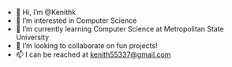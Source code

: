 - 👋 Hi, I’m @Kenithk
- 👀 I’m interested in Computer Science
- 🌱 I’m currently learning Computer Science at Metropolitan State University
- 💞️ I’m looking to collaborate on fun projects!
- 📫 I can be reached at kenith55337@gmail.com

<!---
Kenithk/Kenithk is a ✨ special ✨ repository because its `README.md` (this file) appears on your GitHub profile.
You can click the Preview link to take a look at your changes.
--->
